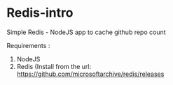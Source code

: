 # Redis-intro
Simple Redis - NodeJS app to cache github repo count 

Requirements : 

1. NodeJS 
2. Redis (Install from the url: https://github.com/microsoftarchive/redis/releases
